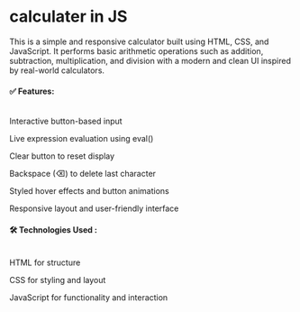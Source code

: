 # calculater in JS
This is a simple and responsive calculator built using HTML, CSS, and JavaScript. It performs basic arithmetic operations such as addition, subtraction, multiplication, and division with a modern and clean UI inspired by real-world calculators.

<h4>✅ Features:</h4> <br>
Interactive button-based input

Live expression evaluation using eval()

Clear button to reset display

Backspace (⌫) to delete last character

Styled hover effects and button animations

Responsive layout and user-friendly interface

<h4>🛠️ Technologies Used :</h4> <br>
HTML for structure

CSS for styling and layout

JavaScript for functionality and interaction
